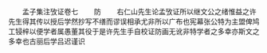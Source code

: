<!-- { "loadSidebar": true } -->
　　孟子集注攷证卷七
　　防
　　右仁山先生论孟攷证所以继文公之绪惟益之许先生得其传以授后学然抄写不缮而谬误相承尤非所以广布也宪幕张公特为主盟俾鸠工锓梓以便学者属愚董其役于是许先生手自校证防画无讹非特学者之多幸亦斯文之多幸也古丽后学吕迟谨识










